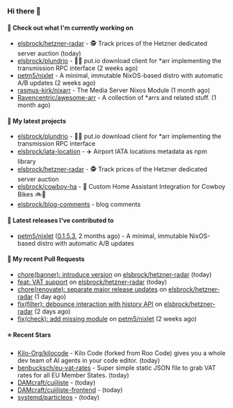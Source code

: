 ### Hi there 👋

#### 👷 Check out what I'm currently working on

- [elsbrock/hetzner-radar](https://github.com/elsbrock/hetzner-radar) - 🕵️ Track prices of the Hetzner dedicated server auction (today)
- [elsbrock/plundrio](https://github.com/elsbrock/plundrio) - 🏴‍☠️ put.io download client for *arr implementing the transmission RPC interface (2 weeks ago)
- [petm5/nixlet](https://github.com/petm5/nixlet) - A minimal, immutable NixOS-based distro with automatic A/B updates (2 weeks ago)
- [rasmus-kirk/nixarr](https://github.com/rasmus-kirk/nixarr) - The Media Server Nixos Module (1 month ago)
- [Ravencentric/awesome-arr](https://github.com/Ravencentric/awesome-arr) - A collection of *arrs and related stuff. (1 month ago)

#### 🌱 My latest projects

- [elsbrock/plundrio](https://github.com/elsbrock/plundrio) - 🏴‍☠️ put.io download client for *arr implementing the transmission RPC interface
- [elsbrock/iata-location](https://github.com/elsbrock/iata-location) - ✈️ Airport IATA locations metadata as npm library
- [elsbrock/hetzner-radar](https://github.com/elsbrock/hetzner-radar) - 🕵️ Track prices of the Hetzner dedicated server auction
- [elsbrock/cowboy-ha](https://github.com/elsbrock/cowboy-ha) - 🤠 Custom Home Assistant Integration for Cowboy Bikes 🚲💨
- [elsbrock/blog-comments](https://github.com/elsbrock/blog-comments) - blog comments

#### 🔭 Latest releases I've contributed to

- [petm5/nixlet](https://github.com/petm5/nixlet) ([0.1.5.3](https://github.com/petm5/nixlet/releases/tag/0.1.5.3), 2 months ago) - A minimal, immutable NixOS-based distro with automatic A/B updates

#### 🔨 My recent Pull Requests

- [chore(banner): introduce version](https://github.com/elsbrock/hetzner-radar/pull/148) on [elsbrock/hetzner-radar](https://github.com/elsbrock/hetzner-radar) (today)
- [feat: VAT support](https://github.com/elsbrock/hetzner-radar/pull/147) on [elsbrock/hetzner-radar](https://github.com/elsbrock/hetzner-radar) (today)
- [chore(renovate): separate major release updates](https://github.com/elsbrock/hetzner-radar/pull/137) on [elsbrock/hetzner-radar](https://github.com/elsbrock/hetzner-radar) (1 day ago)
- [fix(filter): debounce interaction with history API](https://github.com/elsbrock/hetzner-radar/pull/135) on [elsbrock/hetzner-radar](https://github.com/elsbrock/hetzner-radar) (2 days ago)
- [fix(check): add missing module](https://github.com/petm5/nixlet/pull/6) on [petm5/nixlet](https://github.com/petm5/nixlet) (2 weeks ago)

#### ⭐ Recent Stars

- [Kilo-Org/kilocode](https://github.com/Kilo-Org/kilocode) - Kilo Code (forked from Roo Code) gives you a whole dev team of AI agents in your code editor. (today)
- [benbucksch/eu-vat-rates](https://github.com/benbucksch/eu-vat-rates) - Super simple static JSON file to grab VAT rates for all EU Member States. (today)
- [DAMcraft/cuiiliste](https://github.com/DAMcraft/cuiiliste) -  (today)
- [DAMcraft/cuiiliste-frontend](https://github.com/DAMcraft/cuiiliste-frontend) -  (today)
- [systemd/particleos](https://github.com/systemd/particleos) -  (today)
